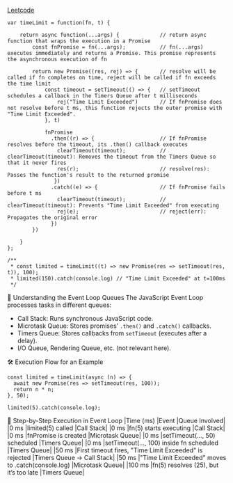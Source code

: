 [Leetcode](https://leetcode.com/problems/promise-time-limit/description/)

```
var timeLimit = function(fn, t) {
    
    return async function(...args) {             // return async function that wraps the execution in a Promise
        const fnPromise = fn(...args);           // fn(...args) executes immediately and returns a Promise. This promise represents the asynchronous execution of fn

        return new Promise((res, rej) => {       // resolve will be called if fn completes on time, reject will be called if fn exceeds the time limit
            const timeout = setTimeout(() => {   // setTimeout schedules a callback in the Timers Queue after t milliseconds
                rej("Time Limit Exceeded")       // If fnPromise does not resolve before t ms, this function rejects the outer promise with "Time Limit Exceeded".
            }, t)

            fnPromise
              .then((r) => {                     // If fnPromise resolves before the timeout, its .then() callback executes
                clearTimeout(timeout);           // clearTimeout(timeout): Removes the timeout from the Timers Queue so that it never fires
                res(r);                          // resolve(res): Passes the function's result to the returned promise
               })
              .catch((e) => {                    // If fnPromise fails before t ms
                clearTimeout(timeout);           // clearTimeout(timeout): Prevents "Time Limit Exceeded" from executing
                rej(e);                          // reject(err): Propagates the original error
              })
        })
        
    }
};

/**
 * const limited = timeLimit((t) => new Promise(res => setTimeout(res, t)), 100);
 * limited(150).catch(console.log) // "Time Limit Exceeded" at t=100ms
 */
```


📌 Understanding the Event Loop Queues
The JavaScript Event Loop processes tasks in different queues:
- Call Stack: Runs synchronous JavaScript code.
- Microtask Queue: Stores promises’ `.then()` and `.catch()` callbacks.
- Timers Queue: Stores callbacks from `setTimeout` (executes after a delay).
- I/O Queue, Rendering Queue, etc. (not relevant here).


🛠 Execution Flow for an Example
```
const limited = timeLimit(async (n) => {
  await new Promise(res => setTimeout(res, 100));
  return n * n;
}, 50);

limited(5).catch(console.log);
```

🔹 Step-by-Step Execution in Event Loop
|Time (ms)	|Event	|Queue Involved|
|0 ms	|limited(5) called	|Call Stack|
|0 ms	|fn(5) starts executing	|Call Stack|
|0 ms	|fnPromise is created	|Microtask Queue|
|0 ms	|setTimeout(..., 50) scheduled	|Timers Queue|
|0 ms	|setTimeout(..., 100) inside fn scheduled	|Timers Queue|
|50 ms	|First timeout fires, "Time Limit Exceeded" is rejected	|Timers Queue → Call Stack|
|50 ms	|"Time Limit Exceeded" moves to .catch(console.log)	|Microtask Queue|
|100 ms	|fn(5) resolves (25), but it’s too late	|Timers Queue|


